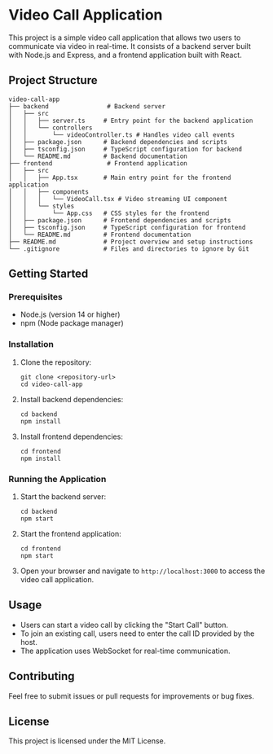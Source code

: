 # Video Call Application

This project is a simple video call application that allows two users to communicate via video in real-time. It consists of a backend server built with Node.js and Express, and a frontend application built with React.

## Project Structure

```
video-call-app
├── backend                # Backend server
│   ├── src
│   │   ├── server.ts     # Entry point for the backend application
│   │   └── controllers
│   │       └── videoController.ts # Handles video call events
│   ├── package.json      # Backend dependencies and scripts
│   ├── tsconfig.json     # TypeScript configuration for backend
│   └── README.md         # Backend documentation
├── frontend               # Frontend application
│   ├── src
│   │   ├── App.tsx       # Main entry point for the frontend application
│   │   ├── components
│   │   │   └── VideoCall.tsx # Video streaming UI component
│   │   └── styles
│   │       └── App.css   # CSS styles for the frontend
│   ├── package.json      # Frontend dependencies and scripts
│   ├── tsconfig.json     # TypeScript configuration for frontend
│   └── README.md         # Frontend documentation
├── README.md             # Project overview and setup instructions
└── .gitignore            # Files and directories to ignore by Git
```

## Getting Started

### Prerequisites

- Node.js (version 14 or higher)
- npm (Node package manager)

### Installation

1. Clone the repository:

   ```
   git clone <repository-url>
   cd video-call-app
   ```

2. Install backend dependencies:

   ```
   cd backend
   npm install
   ```

3. Install frontend dependencies:

   ```
   cd frontend
   npm install
   ```

### Running the Application

1. Start the backend server:

   ```
   cd backend
   npm start
   ```

2. Start the frontend application:

   ```
   cd frontend
   npm start
   ```

3. Open your browser and navigate to `http://localhost:3000` to access the video call application.

## Usage

- Users can start a video call by clicking the "Start Call" button.
- To join an existing call, users need to enter the call ID provided by the host.
- The application uses WebSocket for real-time communication.

## Contributing

Feel free to submit issues or pull requests for improvements or bug fixes.

## License

This project is licensed under the MIT License.